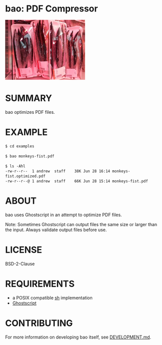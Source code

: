 # bao: PDF Compressor

![bao.png](bao.png)

# SUMMARY

bao optimizes PDF files.

# EXAMPLE

```console
$ cd examples

$ bao monkeys-fist.pdf

$ ls -Ahl
-rw-r--r--  1 andrew  staff    38K Jun 28 16:14 monkeys-fist.optimized.pdf
-rw-r--r--@ 1 andrew  staff    66K Jun 28 15:14 monkeys-fist.pdf
```

# ABOUT

bao uses Ghostscript in an attempt to optimize PDF files.

Note: Sometimes Ghostscript can output files the same size or larger than the input. Always validate output files before use.

# LICENSE

BSD-2-Clause

# REQUIREMENTS

* a POSIX compatible [sh](https://pubs.opengroup.org/onlinepubs/9699919799/utilities/sh.html) implementation
* [Ghostscript](https://www.ghostscript.com/)

# CONTRIBUTING

For more information on developing bao itself, see [DEVELOPMENT.md](DEVELOPMENT.md).
